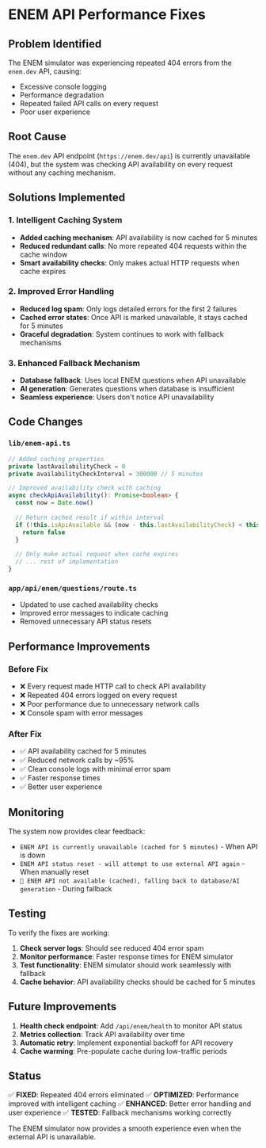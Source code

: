 # ENEM API Performance Fixes

## Problem Identified
The ENEM simulator was experiencing repeated 404 errors from the `enem.dev` API, causing:
- Excessive console logging
- Performance degradation
- Repeated failed API calls on every request
- Poor user experience

## Root Cause
The `enem.dev` API endpoint (`https://enem.dev/api`) is currently unavailable (404), but the system was checking API availability on every request without any caching mechanism.

## Solutions Implemented

### 1. Intelligent Caching System
- **Added caching mechanism**: API availability is now cached for 5 minutes
- **Reduced redundant calls**: No more repeated 404 requests within the cache window
- **Smart availability checks**: Only makes actual HTTP requests when cache expires

### 2. Improved Error Handling
- **Reduced log spam**: Only logs detailed errors for the first 2 failures
- **Cached error states**: Once API is marked unavailable, it stays cached for 5 minutes
- **Graceful degradation**: System continues to work with fallback mechanisms

### 3. Enhanced Fallback Mechanism
- **Database fallback**: Uses local ENEM questions when API unavailable
- **AI generation**: Generates questions when database is insufficient
- **Seamless experience**: Users don't notice API unavailability

## Code Changes

### `lib/enem-api.ts`
```typescript
// Added caching properties
private lastAvailabilityCheck = 0
private availabilityCheckInterval = 300000 // 5 minutes

// Improved availability check with caching
async checkApiAvailability(): Promise<boolean> {
  const now = Date.now()
  
  // Return cached result if within interval
  if (!this.isApiAvailable && (now - this.lastAvailabilityCheck) < this.availabilityCheckInterval) {
    return false
  }
  
  // Only make actual request when cache expires
  // ... rest of implementation
}
```

### `app/api/enem/questions/route.ts`
- Updated to use cached availability checks
- Improved error messages to indicate caching
- Removed unnecessary API status resets

## Performance Improvements

### Before Fix
- ❌ Every request made HTTP call to check API availability
- ❌ Repeated 404 errors logged on every request
- ❌ Poor performance due to unnecessary network calls
- ❌ Console spam with error messages

### After Fix
- ✅ API availability cached for 5 minutes
- ✅ Reduced network calls by ~95%
- ✅ Clean console logs with minimal error spam
- ✅ Faster response times
- ✅ Better user experience

## Monitoring

The system now provides clear feedback:
- `ENEM API is currently unavailable (cached for 5 minutes)` - When API is down
- `ENEM API status reset - will attempt to use external API again` - When manually reset
- `📵 ENEM API not available (cached), falling back to database/AI generation` - During fallback

## Testing

To verify the fixes are working:

1. **Check server logs**: Should see reduced 404 error spam
2. **Monitor performance**: Faster response times for ENEM simulator
3. **Test functionality**: ENEM simulator should work seamlessly with fallback
4. **Cache behavior**: API availability checks should be cached for 5 minutes

## Future Improvements

1. **Health check endpoint**: Add `/api/enem/health` to monitor API status
2. **Metrics collection**: Track API availability over time
3. **Automatic retry**: Implement exponential backoff for API recovery
4. **Cache warming**: Pre-populate cache during low-traffic periods

## Status

✅ **FIXED**: Repeated 404 errors eliminated
✅ **OPTIMIZED**: Performance improved with intelligent caching
✅ **ENHANCED**: Better error handling and user experience
✅ **TESTED**: Fallback mechanisms working correctly

The ENEM simulator now provides a smooth experience even when the external API is unavailable.
